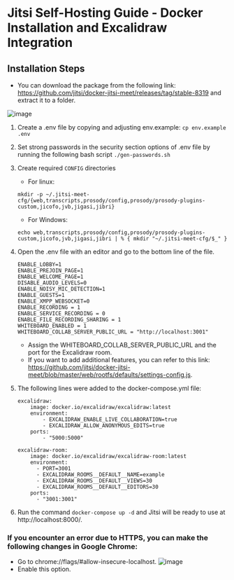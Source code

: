 # Jitsi Self-Hosting Guide - Docker Installation and Excalidraw Integration

## Installation Steps

- You can download the package from the following link: https://github.com/jitsi/docker-jitsi-meet/releases/tag/stable-8319 and extract it to a folder.

![image](https://user-images.githubusercontent.com/64695572/224693374-c71fb916-eb5a-4e70-8ab2-9214d92d2c22.png)

1. Create a .env file by copying and adjusting env.example: `cp env.example .env` 
2. Set strong passwords in the security section options of .env file by running the following bash script `./gen-passwords.sh`
3. Create required `CONFIG` directories
    - For linux:
    
    ```
    mkdir -p ~/.jitsi-meet-cfg/{web,transcripts,prosody/config,prosody/prosody-plugins-custom,jicofo,jvb,jigasi,jibri}
    
    ```
    
    - For Windows:

    ```
    echo web,transcripts,prosody/config,prosody/prosody-plugins-custom,jicofo,jvb,jigasi,jibri | % { mkdir "~/.jitsi-meet-cfg/$_" }
    
    ```
4. Open the .env file with an editor and go to the bottom line of the file.
    ```
    ENABLE_LOBBY=1
    ENABLE_PREJOIN_PAGE=1
    ENABLE_WELCOME_PAGE=1
    DISABLE_AUDIO_LEVELS=0
    ENABLE_NOISY_MIC_DETECTION=1
    ENABLE_GUESTS=1
    ENABLE_XMPP_WEBSOCKET=0
    ENABLE_RECORDING = 1
    ENABLE_SERVICE_RECORDING = 0
    ENABLE_FILE_RECORDING_SHARING = 1
    WHITEBOARD_ENABLED = 1
    WHITEBOARD_COLLAB_SERVER_PUBLIC_URL = "http://localhost:3001"
    ``` 
    - Assign the WHITEBOARD_COLLAB_SERVER_PUBLIC_URL and the port for the Excalidraw room.
    - If you want to add additional features, you can refer to this link: https://github.com/jitsi/docker-jitsi-meet/blob/master/web/rootfs/defaults/settings-config.js.
5. The following lines were added to the docker-compose.yml file:
    ```
    excalidraw:
        image: docker.io/excalidraw/excalidraw:latest
        environment:
            - EXCALIDRAW_ENABLE_LIVE_COLLABORATION=true
            - EXCALIDRAW_ALLOW_ANONYMOUS_EDITS=true
        ports:
            - "5000:5000"
            
    excalidraw-room:
        image: docker.io/excalidraw/excalidraw-room:latest
        environment:
          - PORT=3001
          - EXCALIDRAW_ROOMS__DEFAULT__NAME=example
          - EXCALIDRAW_ROOMS__DEFAULT__VIEWS=30
          - EXCALIDRAW_ROOMS__DEFAULT__EDITORS=30
        ports:
          - "3001:3001"
    ```
6. Run the command `docker-compose up -d` and Jitsi will be ready to use at http://localhost:8000/.


### If you encounter an error due to HTTPS, you can make the following changes in Google Chrome:
- Go to chrome://flags/#allow-insecure-localhost.
  ![image](https://user-images.githubusercontent.com/64695572/224695480-8c0a1296-c6a2-4cc7-a10f-5b89f98f3810.png)
- Enable this option.
